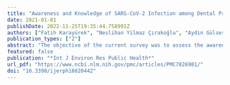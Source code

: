 ```yaml
---
title: "Awareness and Knowledge of SARS-CoV-2 Infection among Dental Professionals According to the Turkish National Dental Guidelines"
date: 2021-01-01
publishDate: 2022-11-25T19:35:44.758991Z
authors: ["Fatih Karayürek", "Neslihan Yilmaz Çırakoğlu", "Aydin Gülses", "Mustafa Ayna"]
publication_types: ["2"]
abstract: "The objective of the current survey was to assess the awareness of the dental professionals according to the principals described by the Turkish Dental Association (TDA). A questionnaire including the socio-demographic data, specialties/academic degree, institutions/affiliations, the knowledge about COVID-19, the number of patients examined and dental treatments performed during the COVID-19 pandemic, the knowledge of protection based on the guidelines described by TDA, contamination with COVID-19 and the psychological complaints has been used. A total of 947 (63.1%) dentists enrolled the study. The results showed satisfactory knowledge about the COVID-19 etiology, mode of transmission and the pre-procedural cautions as the majority of them had a fair level of knowledge with significantly higher knowledge among specialized respondents. The participants have also recorded a good judgment towards performing the emergency dental treatment during the current COVID-19 pandemic which corresponds with the guidelines determined by TDA. Considering the updates on the transmission of COVID-19 and protective strategies, there is an urgent need for improvement of dentists’ knowledge about risk assessment via training programs. The incidence of positive testing among dental professionals also necessitates immediately testing of asymptomatic Turkish dental professionals."
featured: false
publication: "*Int J Environ Res Public Health*"
url_pdf: "https://www.ncbi.nlm.nih.gov/pmc/articles/PMC7826981/"
doi: "10.3390/ijerph18020442"
---
```


